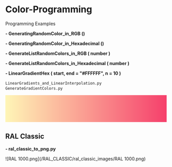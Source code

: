 # Color-Programming
Programming Examples

__- GeneratingRandomColor_in_RGB ()__

__- GeneratingRandomColor_in_Hexadecimal ()__

__- GenerateListRandomColors_in_RGB ( number )__

__- GenerateListRandomColors_in_Hexadecimal ( number )__

__- LinearGradientHex ( start, end = "#FFFFFF", n = 10 )__

    LinearGradients_and_LinearInterpolation.py
    GenerateGradientColors.py

![GenerateGradientColors.PNG](Images/GenerateGradientColors.PNG)

## RAL Classic

__- ral_classic_to_png.py__

![RAL 1000.png](/RAL_CLASSIC/ral_classic_images/RAL 1000.png)